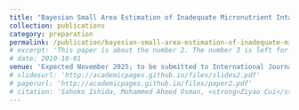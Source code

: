 ```yaml
---
title: "Bayesian Small Area Estimation of Inadequate Micronutrient Intake"
collection: publications
category: preparation
permalink: /publication/bayesian-small-area-estimation-of-inadequate-micronutrient-intake
# excerpt: 'This paper is about the number 2. The number 3 is left for future work.'
# date: 2010-10-01
venue: 'Expected November 2025; to be submitted to International Journal of Health Geographics.'
# slidesurl: 'http://academicpages.github.io/files/slides2.pdf'
# paperurl: 'http://academicpages.github.io/files/paper2.pdf'
# citation: 'Sahoko Ishida, Mohammed Aheed Osman, <strong>Ziyao Cui</strong>, Seth Flaxman'
---
```

